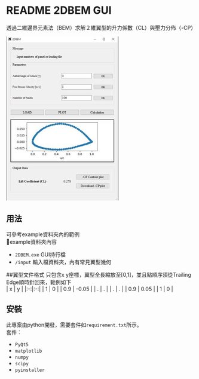 # README 2DBEM GUI
透過二維邊界元素法（BEM）求解２維翼型的升力係數（CL）與壓力分佈（-CP）

![image](https://github.com/KWGHG/2DBEM_GUI/blob/master/2DBEM_GUI.jpg)

## 用法
可參考example資料夾內的範例  
:book:example資料夾內容
+ `2DBEM.exe`  GUI持行檔
+ `/input` 輸入檔資料夾，內有常見翼型幾何

##翼型文件格式
只包含x y座標，翼型全長縮放至[0,1]，並且點順序須從Trailing Edge順時針回來，範例如下  
| x | y |
|:-:|:-:|
| 1 | 0 |
| 0.9 | -0.05 |
| . | . |
| . | . |
| 0.9 | 0.05 |
| 1 | 0 |
## 安裝
此專案由python開發，需要套件如`requirement.txt`所示。  
套件：  
+ `PyQt5`
+ `matplotlib`
+ `numpy`
+ `scipy`
+ `pyinstaller`
